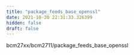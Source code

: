 ```yaml
---
title: "package_feeds_base_openssl"
date: 2021-10-30 22:31:33.326399
hidden: false
draft: false
---
```


bcm27xx/bcm2711/package_feeds_base_openssl

